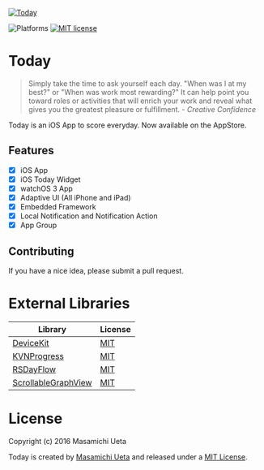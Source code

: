 [![Today](https://raw.githubusercontent.com/micchyboy1023/TodayResources/master/Resource/launch_icon.png)](http://uetamasamichi.com/Today)

![Platforms](https://img.shields.io/badge/platforms-iOS%20%7C%20watchOS-blue.svg)
[![MIT license](http://img.shields.io/badge/license-MIT-brightgreen.svg)](http://opensource.org/licenses/MIT)

# Today

> Simply take the time to ask yourself each day. "When was I at my best?" or "When was work most rewarding?" It can help point you toward roles or activities that will enrich your work and reveal what gives you the greatest pleasure or fulfillment. - *Creative Confidence*

Today is an iOS App to score everyday. Now available on the AppStore.

## Features

- [x] iOS App
- [x] iOS Today Widget
- [x] watchOS 3 App
- [x] Adaptive UI (All iPhone and iPad)
- [x] Embedded Framework
- [x] Local Notification and Notification Action
- [x] App Group

## Contributing

If you have a nice idea, please submit a pull request.

# External Libraries

| Library  | License |
| ------------- | ------------- |
| [DeviceKit](https://github.com/dennisweissmann/DeviceKit)  | [MIT](https://github.com/dennisweissmann/DeviceKit/blob/master/LICENSE) |
| [KVNProgress](https://github.com/AssistoLab/KVNProgress)  | [MIT](https://github.com/AssistoLab/KVNProgress/blob/master/LICENSE) |
| [RSDayFlow](https://github.com/ruslanskorb/RSDayFlow)  | [MIT](https://github.com/ruslanskorb/RSDayFlow/blob/master/LICENSE) |
| [ScrollableGraphView](https://github.com/philackm/Scrollable-GraphView)  | [MIT](https://github.com/philackm/Scrollable-GraphView/blob/master/LICENSE) |


# License
Copyright (c) 2016 Masamichi Ueta

Today is created by [Masamichi Ueta](http://uetamasamichi.com) and released under a [MIT License](https://raw.githubusercontent.com/micchyboy1023/Today/master/LICENSE).
